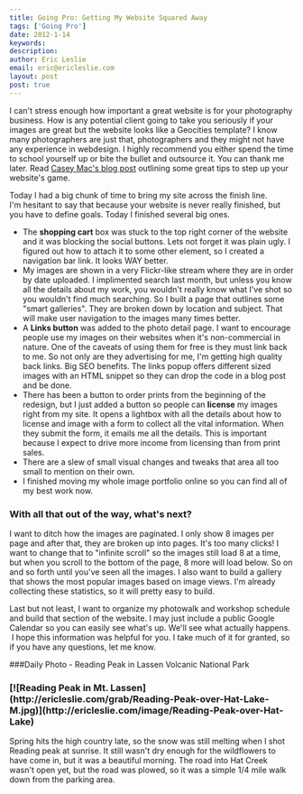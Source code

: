 ```yaml
---
title: Going Pro: Getting My Website Squared Away
tags: ['Going Pro']
date: 2012-1-14	
keywords:
description:
author: Eric Leslie
email: eric@ericleslie.com
layout: post
post: true
---
```


I can't stress enough how important a great website is for your photography business. How is any potential client going to take you seriously if your images are great but the website looks like a Geocities template? I know many photographers are just that, photographers and they might not have any experience in webdesign. I highly recommend you either spend the time to school yourself up or bite the bullet and outsource it. You can thank me later. Read [Casey Mac's blog post](http://www.caseymacphoto.com/tips-for-building-a-perfect-photo-portfolio-web-site) outlining some great tips to step up your website's game.

Today I had a big chunk of time to bring my site across the finish line. I'm hesitant to say that because your website is never really finished, but you have to define goals. Today I finished several big ones.

* The **shopping cart** box was stuck to the top right corner of the website and it was blocking the social buttons. Lets not forget it was plain ugly. I figured out how to attach it to some other element, so I created a navigation bar link. It looks WAY better.
* My images are shown in a very Flickr-like stream where they are in order by date uploaded. I implimented search last month, but unless you know all the details about my work, you wouldn't really know what I've shot so you wouldn't find much searching. So I built a page that outlines some "smart galleries". They are broken down by location and subject. That will make user navigation to the images many times better.
* A **Links button** was added to the photo detail page. I want to encourage people use my images on their websites when it's non-commercial in nature. One of the caveats of using them for free is they must link back to me. So not only are they advertising for me, I'm getting high quality back links. Big SEO benefits. The links popup offers different sized images with an HTML snippet so they can drop the code in a blog post and be done.
* There has been a button to order prints from the beginning of the redesign, but I just added a button so people can <strong>license</strong> my images right from my site. It opens a lightbox with all the details about how to license and image with a form to collect all the vital information. When they submit the form, it emails me all the details. This is important because I expect to drive more income from licensing than from print sales.
* There are a slew of small visual changes and tweaks that area all too small to mention on their own.
* I finished moving my whole image portfolio online so you can find all of my best work now.

### With all that out of the way, what's next?
I want to ditch how the images are paginated. I only show 8 images per page and after that, they are broken up into pages. It's too many clicks! I want to change that to "infinite scroll" so the images still load 8 at a time, but when you scroll to the bottom of the page, 8 more will load below. So on and so forth until you've seen all the images. I also want to build a gallery that shows the most popular images based on image views. I'm already collecting these statistics, so it will pretty easy to build.

Last but not least, I want to organize my photowalk and workshop schedule and build that section of the website. I may just include a public Google Calendar so you can easily see what's up. We'll see what actually happens.  I hope this information was helpful for you. I take much of it for granted, so if you have any questions, let me know.

###Daily Photo - Reading Peak in Lassen Volcanic National Park
<h3>[![Reading Peak in Mt. Lassen](http://ericleslie.com/grab/Reading-Peak-over-Hat-Lake-M.jpg)](http://ericleslie.com/image/Reading-Peak-over-Hat-Lake)</h3>
Spring hits the high country late, so the snow was still melting when I shot Reading peak at sunrise. It still wasn't dry enough for the wildflowers to have come in, but it was a beautiful morning. The road into Hat Creek wasn't open yet, but the road was plowed, so it was a simple 1/4 mile walk down from the parking area.